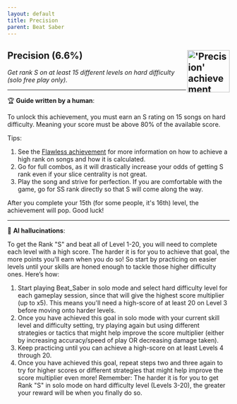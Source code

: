 ```yaml
---
layout: default
title: Precision
parent: Beat Saber
---
```


## Precision (6.6%) <img align="right" src="https://cdn.cloudflare.steamstatic.com/steamcommunity/public/images/apps/620980/eb4594348846e9fb52bc8ee0f94d252c8a1d1677.jpg" alt="'Precision' achievement icon" width="96" height="96">

_Get rank S on at least 15 different levels on hard difficulty (solo free play only)._

---

:trophy: **Guide written by a human**:

To unlock this achievement, you must earn an S rating on 15 songs on hard difficulty. Meaning your score must be above 80% of the available score.

Tips:
1. See the [Flawless achievement](Flawless.md) for more information on how to achieve a high rank on songs and how it is calculated.
2. Go for full combos, as it will drastically increase your odds of getting S rank even if your slice centrality is not great.
3. Play the song and strive for perfection. If you are comfortable with the game, go for SS rank directly so that S will come along the way.

After you complete your 15th (for some people, it's 16th) level, the achievement will pop. Good luck!

---

:robot: **AI hallucinations**:

To get the Rank "S" and beat all of Level 1-20, you will need to complete each level with a high score. The harder it is for you to achieve that goal, the more points you'll earn when you do so! So start by practicing on easier levels until your skills are honed enough to tackle those higher difficulty ones. Here’s how: 
1) Start playing Beat_Saber in solo mode and select hard difficulty level for each gameplay session, since that will give the highest score multiplier (up to x5). This means you'll need a high-score of at least 20 on Level 3 before moving onto harder levels.
2) Once you have achieved this goal in solo mode with your current skill level and difficulty setting, try playing again but using different strategies or tactics that might help improve the score multiplier (either by increasing accuracy/speed of play OR decreasing damage taken). 
3) Keep practicing until you can achieve a high-score on at least Levels 4 through 20.
4) Once you have achieved this goal, repeat steps two and three again to try for higher scores or different strategies that might help improve the score multiplier even more! Remember: The harder it is for you to get Rank "S" in solo mode on hard difficulty level (Levels 3-20), the greater your reward will be when you finally do so.
